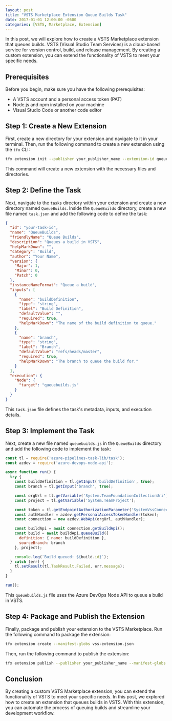```yaml
---
layout: post
title: "VSTS Marketplace Extension Queue Builds Task"
date: 2017-01-01 12:00:00 -0500
categories: [VSTS, Marketplace, Extension]
---
```


In this post, we will explore how to create a VSTS Marketplace extension that queues builds. VSTS (Visual Studio Team Services) is a cloud-based service for version control, build, and release management. By creating a custom extension, you can extend the functionality of VSTS to meet your specific needs.

## Prerequisites

Before you begin, make sure you have the following prerequisites:

- A VSTS account and a personal access token (PAT)
- Node.js and npm installed on your machine
- Visual Studio Code or another code editor

## Step 1: Create a New Extension

First, create a new directory for your extension and navigate to it in your terminal. Then, run the following command to create a new extension using the `tfx` CLI:

```sh
tfx extension init --publisher your_publisher_name --extension-id queue-builds-task --name "Queue Builds Task" --targets AzureDevOps --manifest-globs vss-extension.json
```

This command will create a new extension with the necessary files and directories.

## Step 2: Define the Task

Next, navigate to the `tasks` directory within your extension and create a new directory named `QueueBuilds`. Inside the `QueueBuilds` directory, create a new file named `task.json` and add the following code to define the task:

```json
{
  "id": "your-task-id",
  "name": "QueueBuilds",
  "friendlyName": "Queue Builds",
  "description": "Queues a build in VSTS",
  "helpMarkDown": "",
  "category": "Build",
  "author": "Your Name",
  "version": {
    "Major": 1,
    "Minor": 0,
    "Patch": 0
  },
  "instanceNameFormat": "Queue a build",
  "inputs": [
    {
      "name": "buildDefinition",
      "type": "string",
      "label": "Build Definition",
      "defaultValue": "",
      "required": true,
      "helpMarkDown": "The name of the build definition to queue."
    },
    {
      "name": "branch",
      "type": "string",
      "label": "Branch",
      "defaultValue": "refs/heads/master",
      "required": true,
      "helpMarkDown": "The branch to queue the build for."
    }
  ],
  "execution": {
    "Node": {
      "target": "queuebuilds.js"
    }
  }
}
```

This `task.json` file defines the task's metadata, inputs, and execution details.

## Step 3: Implement the Task

Next, create a new file named `queuebuilds.js` in the `QueueBuilds` directory and add the following code to implement the task:

```js
const tl = require('azure-pipelines-task-lib/task');
const azdev = require('azure-devops-node-api');

async function run() {
  try {
    const buildDefinition = tl.getInput('buildDefinition', true);
    const branch = tl.getInput('branch', true);

    const orgUrl = tl.getVariable('System.TeamFoundationCollectionUri');
    const project = tl.getVariable('System.TeamProject');

    const token = tl.getEndpointAuthorizationParameter('SystemVssConnection', 'AccessToken', false);
    const authHandler = azdev.getPersonalAccessTokenHandler(token);
    const connection = new azdev.WebApi(orgUrl, authHandler);

    const buildApi = await connection.getBuildApi();
    const build = await buildApi.queueBuild({
      definition: { name: buildDefinition },
      sourceBranch: branch
    }, project);

    console.log(`Build queued: ${build.id}`);
  } catch (err) {
    tl.setResult(tl.TaskResult.Failed, err.message);
  }
}

run();
```

This `queuebuilds.js` file uses the Azure DevOps Node API to queue a build in VSTS.

## Step 4: Package and Publish the Extension

Finally, package and publish your extension to the VSTS Marketplace. Run the following command to package the extension:

```sh
tfx extension create --manifest-globs vss-extension.json
```

Then, run the following command to publish the extension:

```sh
tfx extension publish --publisher your_publisher_name --manifest-globs vss-extension.json --token your_pat
```

## Conclusion

By creating a custom VSTS Marketplace extension, you can extend the functionality of VSTS to meet your specific needs. In this post, we explored how to create an extension that queues builds in VSTS. With this extension, you can automate the process of queuing builds and streamline your development workflow.
